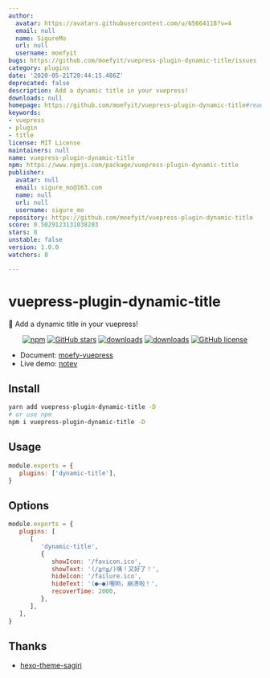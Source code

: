 ```yaml
---
author:
  avatar: https://avatars.githubusercontent.com/u/65664118?v=4
  email: null
  name: SigureMo
  url: null
  username: moefyit
bugs: https://github.com/moefyit/vuepress-plugin-dynamic-title/issues
category: plugins
date: '2020-05-21T20:44:15.486Z'
deprecated: false
description: Add a dynamic title in your vuepress!
downloads: null
homepage: https://github.com/moefyit/vuepress-plugin-dynamic-title#readme
keywords:
- vuepress
- plugin
- title
license: MIT License
maintainers: null
name: vuepress-plugin-dynamic-title
npm: https://www.npmjs.com/package/vuepress-plugin-dynamic-title
publisher:
  avatar: null
  email: sigure_mo@163.com
  name: null
  url: null
  username: sigure_mo
repository: https://github.com/moefyit/vuepress-plugin-dynamic-title
score: 0.5029123131038203
stars: 8
unstable: false
version: 1.0.0
watchers: 8

---
```


# vuepress-plugin-dynamic-title <GitHubLink repo="moefyit/vuepress-plugin-dynamic-title"/>

:eyes: Add a dynamic title in your vuepress!

<p align="center">
   <a href="https://www.npmjs.com/package/vuepress-plugin-dynamic-title" target="_blank"><img alt="npm" src="https://img.shields.io/npm/v/vuepress-plugin-dynamic-title.svg"></a>
   <a href="https://github.com/moefyit/vuepress-plugin-dynamic-title/stargazers" target="_blank"><img alt="GitHub stars" src="https://img.shields.io/github/stars/moefyit/vuepress-plugin-dynamic-title"></a>
   <a href="https://www.npmjs.com/package/vuepress-plugin-dynamic-title" target="_blank"><img alt="downloads" src="https://img.shields.io/npm/dt/vuepress-plugin-dynamic-title.svg"></a>
   <a href="https://www.npmjs.com/package/vuepress-plugin-dynamic-title" target="_blank"><img alt="downloads" src="https://img.shields.io/npm/dm/vuepress-plugin-dynamic-title.svg"></a>
   <a href="https://github.com/moefyit/vuepress-plugin-dynamic-title/blob/main/LICENSE" target="_blank"><img alt="GitHub license" src="https://img.shields.io/github/license/moefyit/vuepress-plugin-dynamic-title"></a>
</p>

-  Document: [moefy-vuepress](https://moefyit.github.io/moefy-vuepress/)
-  Live demo: [notev](https://nyakku.moe/)

## Install

```bash
yarn add vuepress-plugin-dynamic-title -D
# or use npm
npm i vuepress-plugin-dynamic-title -D
```

## Usage

```javascript
module.exports = {
   plugins: ['dynamic-title'],
}
```

## Options

```js
module.exports = {
   plugins: [
      [
         'dynamic-title',
         {
            showIcon: '/favicon.ico',
            showText: '(/≧▽≦/)咦！又好了！',
            hideIcon: '/failure.ico',
            hideText: '(●—●)喔哟，崩溃啦！',
            recoverTime: 2000,
         },
      ],
   ],
}
```

## Thanks

-  [hexo-theme-sagiri](https://github.com/DIYgod/diygod.me/blob/master/themes/sagiri/src/title.js)

